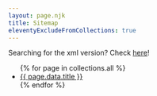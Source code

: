 ```yaml
---
layout: page.njk
title: Sitemap
eleventyExcludeFromCollections: true
---
```


Searching for the xml version? Check [here](/sitemap.xml)!

<ul>
{% for page in collections.all %}
<li><a href="{{ page.url }}">{{ page.data.title }}</a></li>
{% endfor %}
</ul>
